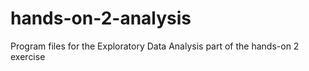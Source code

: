 # hands-on-2-analysis

Program files for the Exploratory Data Analysis part of the hands-on 2 exercise
